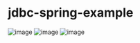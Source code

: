 # jdbc-spring-example
![image](https://user-images.githubusercontent.com/126494415/232568527-48ea62a0-d6d3-4fdd-922e-3549de23ed21.png)
![image](https://user-images.githubusercontent.com/126494415/232568559-c0677652-5821-4709-97aa-d40f5728fe89.png)
![image](https://user-images.githubusercontent.com/126494415/232568586-76070f13-e562-4fb3-9cfd-a8e91979b06f.png)
